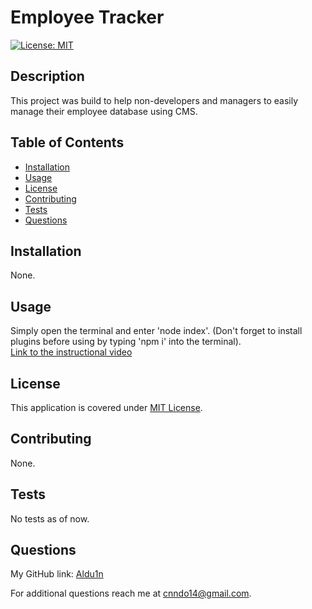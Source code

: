 # Employee Tracker

  [![License: MIT](https://img.shields.io/badge/License-MIT-yellow.svg)](https://opensource.org/licenses/MIT)

## Description

This project was build to help non-developers and managers to easily manage their employee database using CMS.

## Table of Contents

- [Installation](#installation)
- [Usage](#usage)
- [License](#license)
- [Contributing](#contributing)
- [Tests](#tests)
- [Questions](#questions)

## Installation

None.

## Usage

Simply open the terminal and enter 'node index'. (Don't forget to install plugins before using by typing 'npm i' into the terminal).\
[Link to the instructional video](https://drive.google.com/file/d/11Qx4Y6T5dtXCbDbDwP73nedlxF9fMXRq/view)

## License

This application is covered under [MIT License](https://opensource.org/licenses/MIT).

## Contributing

None.

## Tests

No tests as of now.

## Questions

My GitHub link: [Aldu1n](https://github.com/Aldu1n)

For additional questions reach me at [cnndo14@gmail.com](mailto:cnndo14@gmail.com).

